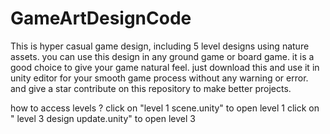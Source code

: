 # GameArtDesignCode
 This is hyper casual game design, including  5 level designs using  nature assets. you can  use this design in any  ground game or board game. it is a good choice to  give your game natural feel.
 just download this and use it in  unity editor for your smooth game process without any  warning or error.
 and give a star 
contribute on this repository to make better projects.


how to  access levels ? 
click on "level 1 scene.unity"  to open  level 1
click on " level 3 design  update.unity" to  open level 3
